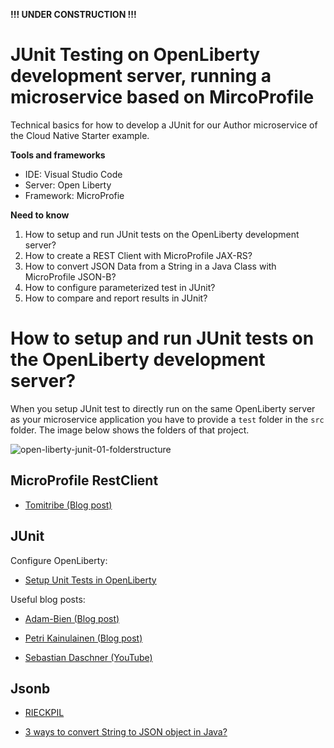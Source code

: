 **!!! UNDER CONSTRUCTION !!!**

# JUnit Testing on OpenLiberty development server, running a microservice based on MircoProfile 

Technical basics for how to develop a JUnit for our Author microservice of the Cloud Native Starter example.

**Tools and frameworks**

* IDE: Visual Studio Code
* Server: Open Liberty
* Framework: MicroProfie

**Need to know**

1. How to setup and run JUnit tests on the OpenLiberty development server?
2. How to create a REST Client with MicroProfile JAX-RS?
3. How to convert JSON Data from a String in a Java Class with MicroProfile JSON-B?
4. How to configure parameterized test in JUnit?
5. How to compare and report results in JUnit?

# How to setup and run JUnit tests on the OpenLiberty development server?

When you setup JUnit test to directly run on the same OpenLiberty server as your microservice application you have to provide a `test` folder in the `src` folder. The image below shows the folders of that project.

![open-liberty-junit-01-folderstructure](images/pen-liberty-junit-01-folderstructure.png)


## MicroProfile RestClient

* [Tomitribe (Blog post)](https://www.tomitribe.com/blog/overview-of-microprofile-rest-client/)

## JUnit

Configure OpenLiberty:

* [Setup Unit Tests in OpenLiberty](https://github.com/OpenLiberty/open-liberty/wiki/Unit-Tests)

Useful blog posts:

* [Adam-Bien (Blog post)](http://www.adam-bien.com/roller/abien/entry/using_microprofile_rest_client_for)

* [Petri Kainulainen (Blog post)](https://www.petrikainulainen.net/programming/testing/junit-5-tutorial-writing-parameterized-tests/)

* [Sebastian Daschner (YouTube)](https://www.youtube.com/watch?v=JPctzdfxeXo)

## Jsonb

* [RIECKPIL](https://rieckpil.de/whatis-json-binding-json-b/)

* [3 ways to convert String to JSON object in Java?](https://www.java67.com/2016/10/3-ways-to-convert-string-to-json-object-in-java.html)